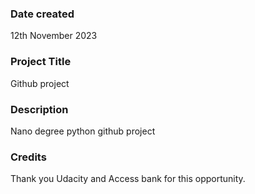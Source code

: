 ### Date created
12th November 2023

### Project Title
Github project

### Description
Nano degree python github project

### Credits
Thank you Udacity and Access bank for this opportunity.

